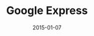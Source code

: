---
layout: site
title: "Google Express"
date: 2015-01-07
categories: [google]
version: 0.0.0
major: 0
minor: 0
patch: 0
slug: google-express
link: https://www.google.com/express/
permalink: /sites/:slug
---